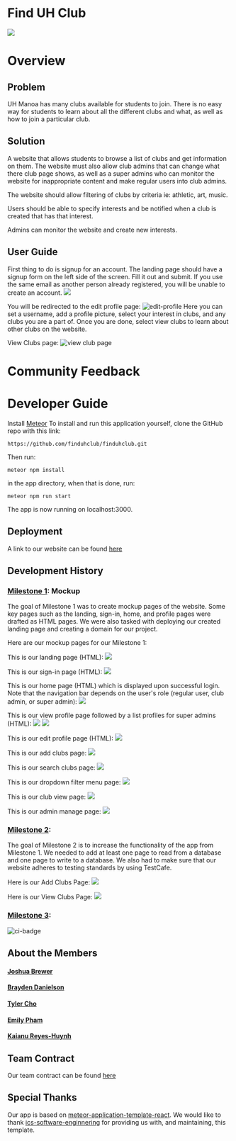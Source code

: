 # Find UH Club

<img src="images/landing-page.png">


# Overview

## Problem

UH Manoa has many clubs available for students to join. There is no easy way for students to learn about all the different clubs and what, as well as how to join a particular club.

## Solution

A website that allows students to browse a list of clubs and get information on them. The website must also allow club admins that can change what there club page shows, as well as a super admins who can monitor the website for inappropriate content and make regular users into club admins.

The website should allow filtering of clubs by criteria ie: athletic, art, music.

Users should be able to specify interests and be notified when a club is created that has that interest.

Admins can monitor the website and create new interests.

## User Guide

First thing to do is signup for an account. The landing page should have a signup form on the left side of the screen.  Fill it out and submit. If you use the same email as another person already registered, you will be unable to create an account.
<img src="images/landing-page.png">

You will be redirected to the edit profile page:
<img src="images/edit-profile.png" alt="edit-profile">
Here you can set a username, add a profile picture, select your interest in clubs, and any clubs you are a part of. Once you are done, select view clubs to learn about other clubs on the website.

View Clubs page:
<img src="images/view-club-page.png" alt="view club page">

# Community Feedback



# Developer Guide

Install [Meteor](https://docs.meteor.com/install.html)
To install and run this application yourself, clone the GitHub repo with this link:
```
https://github.com/finduhclub/finduhclub.git
```
Then run:
```
meteor npm install
```
in the app directory, when that is done, run:
```
meteor npm run start
```
The app is now running on localhost:3000.


## Deployment
A link to our website can be found [here](http://164.92.125.147/)

## Development History

### [Milestone 1](https://github.com/orgs/finduhclub/projects/1/views/1): Mockup
The goal of Milestone 1 was to create mockup pages of the website. Some key pages such as the landing, sign-in, home, and profile pages were drafted as HTML pages. We were also tasked with deploying our created landing page and creating a domain for our project.

Here are our mockup pages for our Milestone 1:

This is our landing page (HTML):
<img src="images/landing-page.png">

This is our sign-in page (HTML):
<img src="images/sign-in.png">

This is our home page (HTML) which is displayed upon successful login. Note that the navigation bar depends on the user's role (regular user, club admin, or super admin):
<img src="images/home-page.png">

This is our view profile page followed by a list profiles for super admins (HTML):
<img src="images/view-profile.png">
<img src="images/list-profiles-admin.png">

This is our edit profile page (HTML):
<img src="images/edit-profile.png">

This is our add clubs page:
<img src="images/mockup-add-clubs-page.png">

This is our search clubs page:
<img src="images/mockup-search-clubs-page.png">

This is our dropdown filter menu page:
<img src="images/mockup-dropdown-filter.png">

This is our club view page:
<img src="images/mockup-club-view.png">

This is our admin manage page:
<img src="images/mockup-manage-clubs.png">

### [Milestone 2](https://github.com/orgs/finduhclub/projects/2):
The goal of Milestone 2 is to increase the functionality of the app from Milestone 1. We needed to add at least one page to read from a database and one page to write to a database. We also had to make sure that our website adheres to testing standards by using TestCafe.

Here is our Add Clubs Page:
<img src="images/add-clubs-page.png">

Here is our View Clubs Page:
<img src="images/view-clubs-page.png">

### [Milestone 3](https://github.com/orgs/finduhclub/projects/3):

![ci-badge](https://github.com/finduhclub/finduhclub/workflows/ci-finduhclub/badge.svg)

## About the Members

#### [Joshua Brewer](https://github.com/brewerj3)
#### [Brayden Danielson](https://github.com/bfd2)
#### [Tyler Cho](https://github.com/tycho01)
#### [Emily Pham](https://github.com/empham)
#### [Kaianu Reyes-Huynh](https://github.com/kreyeshuynh)

## Team Contract

Our team contract can be found [here](https://docs.google.com/document/d/17JOV43Aup9_bZ_E9dZ_NoMt8ucx9kaBhIeusmvkyDBg/edit?usp=sharing)

## Special Thanks
Our app is based on [meteor-application-template-react](https://ics-software-engineering.github.io/meteor-application-template-react/). We would like to thank [ics-software-enginnering](https://github.com/ics-software-engineering) for providing us with, and maintaining, this template.
